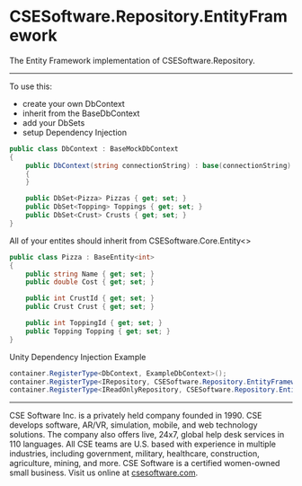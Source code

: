 # CSESoftware.Repository.EntityFramework

The Entity Framework implementation of CSESoftware.Repository.

---

To use this:
* create your own DbContext
* inherit from the BaseDbContext
* add your DbSets
* setup Dependency Injection


```C#
public class DbContext : BaseMockDbContext
{
 	public DbContext(string connectionString) : base(connectionString)
	{
	}

	public DbSet<Pizza> Pizzas { get; set; }
	public DbSet<Topping> Toppings { get; set; }
	public DbSet<Crust> Crusts { get; set; }
}
```


All of your entites should inherit from CSESoftware.Core.Entity<>
```C#
public class Pizza : BaseEntity<int>
{
	public string Name { get; set; }
	public double Cost { get; set; }

	public int CrustId { get; set; }
	public Crust Crust { get; set; }

	public int ToppingId { get; set; }
	public Topping Topping { get; set; }
}
```


Unity Dependency Injection Example
```C#
container.RegisterType<DbContext, ExampleDbContext>();
container.RegisterType<IRepository, CSESoftware.Repository.EntityFramework.Repository<ExampleDbContext>>();
container.RegisterType<IReadOnlyRepository, CSESoftware.Repository.EntityFramework.ReadOnlyRepository<ExampleDbContext>>();
```

---

CSE Software Inc. is a privately held company founded in 1990. CSE develops software, AR/VR, simulation, mobile, and web technology solutions. The company also offers live, 24x7, global help desk services in 110 languages. All CSE teams are U.S. based with experience in multiple industries, including government, military, healthcare, construction, agriculture, mining, and more. CSE Software is a certified women-owned small business. Visit us online at [csesoftware.com](csesoftware.com).
